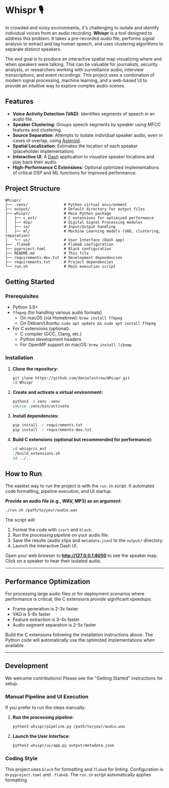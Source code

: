 # Whispr 🎙️

In crowded and noisy environments, it's challenging to isolate and identify individual voices from an audio recording. **Whispr** is a tool designed to address this problem. It takes a pre-recorded audio file, performs signal analysis to extract and tag human speech, and uses clustering algorithms to separate distinct speakers.

The end goal is to produce an interactive spatial map visualizing where and when speakers were talking. This can be valuable for journalists, security analysts, or researchers working with surveillance audio, interview transcriptions, and event recordings. This project uses a combination of modern signal processing, machine learning, and a web-based UI to provide an intuitive way to explore complex audio scenes.

## Features

- **Voice Activity Detection (VAD)**: Identifies segments of speech in an audio file.
- **Speaker Clustering**: Groups speech segments by speaker using MFCC features and clustering.
- **Source Separation**: Attempts to isolate individual speaker audio, even in cases of overlap, using [Asteroid](https://github.com/asteroid-team/asteroid).
- **Spatial Localization**: Estimates the location of each speaker (placeholder implementation).
- **Interactive UI**: A [Dash](https://plotly.com/dash/) application to visualize speaker locations and play back their audio.
- **High-Performance C Extensions**: Optional optimized implementations of critical DSP and ML functions for improved performance.

## Project Structure

```
Whispr/
├── .venv/                # Python virtual environment
├── output/               # Default directory for output files
├── whispr/               # Main Python package
│   ├── c_ext/            # C extensions for optimized performance
│   ├── dsp/              # Digital Signal Processing modules
│   ├── io/               # Input/Output handling
│   ├── ml/               # Machine Learning models (VAD, clustering, separation)
│   └── ui/               # User Interface (Dash app)
├── .flake8               # Flake8 configuration
├── pyproject.toml        # Black configuration
├── README.md             # This file
├── requirements-dev.txt  # Development dependencies
├── requirements.txt      # Project dependencies
└── run.sh                # Main execution script
```

## Getting Started

### Prerequisites

- Python 3.8+
- `ffmpeg` (for handling various audio formats)
  - On macOS (via Homebrew): `brew install ffmpeg`
  - On Debian/Ubuntu: `sudo apt update && sudo apt install ffmpeg`
- For C extensions (optional):
  - C compiler (GCC, Clang, etc.)
  - Python development headers
  - For OpenMP support on macOS: `brew install libomp`

### Installation

1.  **Clone the repository:**
    ```bash
    git clone https://github.com/danielostrow/Whispr.git
    cd Whispr
    ```

2.  **Create and activate a virtual environment:**
    ```bash
    python3 -m venv .venv
    source .venv/bin/activate
    ```

3.  **Install dependencies:**
    ```bash
    pip install -r requirements.txt
    pip install -r requirements-dev.txt
    ```

4.  **Build C extensions (optional but recommended for performance):**
    ```bash
    cd whispr/c_ext
    ./build_extensions.sh
    cd ../..
    ```

## How to Run

The easiest way to run the project is with the `run.sh` script. It automates code formatting, pipeline execution, and UI startup.

**Provide an audio file (e.g., WAV, MP3) as an argument:**

```bash
./run.sh /path/to/your/audio.wav
```

The script will:
1.  Format the code with `isort` and `black`.
2.  Run the processing pipeline on your audio file.
3.  Save the results (audio clips and `metadata.json`) to the `output/` directory.
4.  Launch the interactive Dash UI.

Open your web browser to **http://127.0.0.1:8050** to see the speaker map. Click on a speaker to hear their isolated audio.

---

## Performance Optimization

For processing large audio files or for deployment scenarios where performance is critical, the C extensions provide significant speedups:

- Frame generation is 2-3x faster
- VAD is 5-8x faster
- Feature extraction is 3-4x faster
- Audio segment separation is 2-5x faster

Build the C extensions following the installation instructions above. The Python code will automatically use the optimized implementations when available.

---

## Development

We welcome contributions! Please see the "Getting Started" instructions for setup.

### Manual Pipeline and UI Execution

If you prefer to run the steps manually:

1.  **Run the processing pipeline:**
    ```bash
    python3 whispr/pipeline.py /path/to/your/audio.wav
    ```

2.  **Launch the User Interface:**
    ```bash
    python3 whispr/ui/app.py output/metadata.json
    ```

### Coding Style

This project uses `black` for formatting and `flake8` for linting. Configuration is in `pyproject.toml` and `.flake8`. The `run.sh` script automatically applies formatting. 